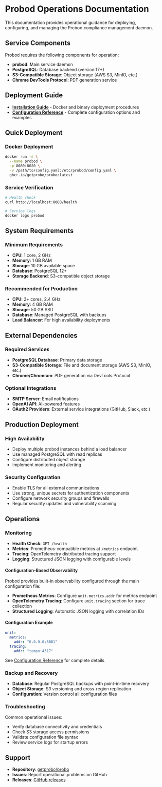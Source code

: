 # Probod Operations Documentation

This documentation provides operational guidance for deploying, configuring, and managing the Probod compliance management daemon.

## Service Components

Probod requires the following components for operation:

- **probod**: Main service daemon
- **PostgreSQL**: Database backend (version 17+)
- **S3-Compatible Storage**: Object storage (AWS S3, MinIO, etc.)
- **Chrome DevTools Protocol**: PDF generation service

## Deployment Guide

- **[Installation Guide](./INSTALLATION.md)** - Docker and binary deployment procedures
- **[Configuration Reference](./CONFIGURATION.md)** - Complete configuration options and examples

## Quick Deployment

### Docker Deployment

```bash
docker run -d \
  --name probod \
  -p 8080:8080 \
  -v /path/to/config.yaml:/etc/probod/config.yaml \
  ghcr.io/getprobo/probo:latest
```

### Service Verification

```bash
# Health check
curl http://localhost:8080/health

# Service logs
docker logs probod
```

## System Requirements

### Minimum Requirements

- **CPU**: 1 core, 2 GHz
- **Memory**: 1 GB RAM
- **Storage**: 10 GB available space
- **Database**: PostgreSQL 12+
- **Storage Backend**: S3-compatible object storage

### Recommended for Production

- **CPU**: 2+ cores, 2.4 GHz
- **Memory**: 4 GB RAM
- **Storage**: 50 GB SSD
- **Database**: Managed PostgreSQL with backups
- **Load Balancer**: For high availability deployments

## External Dependencies

### Required Services

- **PostgreSQL Database**: Primary data storage
- **S3-Compatible Storage**: File and document storage (AWS S3, MinIO, etc.)
- **Chrome/Chromium**: PDF generation via DevTools Protocol

### Optional Integrations

- **SMTP Server**: Email notifications
- **OpenAI API**: AI-powered features
- **OAuth2 Providers**: External service integrations (GitHub, Slack, etc.)

## Production Deployment

### High Availability

- Deploy multiple probod instances behind a load balancer
- Use managed PostgreSQL with read replicas
- Configure distributed object storage
- Implement monitoring and alerting

### Security Configuration

- Enable TLS for all external communications
- Use strong, unique secrets for authentication components
- Configure network security groups and firewalls
- Regular security updates and vulnerability scanning

## Operations

### Monitoring

- **Health Check**: `GET /health`
- **Metrics**: Prometheus-compatible metrics at `/metrics` endpoint
- **Tracing**: OpenTelemetry distributed tracing support
- **Logging**: Structured JSON logging with configurable levels

#### Configuration-Based Observability

Probod provides built-in observability configured through the main configuration file:

- **Prometheus Metrics**: Configure `unit.metrics.addr` for metrics endpoint
- **OpenTelemetry Tracing**: Configure `unit.tracing` section for trace collection
- **Structured Logging**: Automatic JSON logging with correlation IDs

#### Configuration Example

```yaml
unit:
  metrics:
    addr: "0.0.0.0:8081"
  tracing:
    addr: "tempo:4317"
```

See [Configuration Reference](./CONFIGURATION.md#telemetry-and-observability) for complete details.

### Backup and Recovery

- **Database**: Regular PostgreSQL backups with point-in-time recovery
- **Object Storage**: S3 versioning and cross-region replication
- **Configuration**: Version control all configuration files

### Troubleshooting

Common operational issues:

- Verify database connectivity and credentials
- Check S3 storage access permissions
- Validate configuration file syntax
- Review service logs for startup errors

## Support

- **Repository**: [getprobo/probo](https://github.com/getprobo/probo)
- **Issues**: Report operational problems on GitHub
- **Releases**: [GitHub releases](https://github.com/getprobo/probo/releases)
